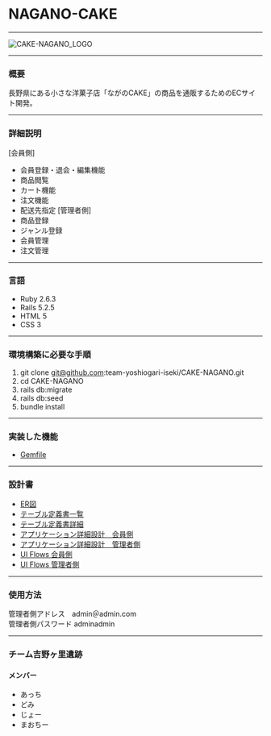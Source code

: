 # NAGANO-CAKE
___
![CAKE-NAGANO_LOGO](https://user-images.githubusercontent.com/90122174/143534402-d1f4bfa6-62e3-4500-bd7e-1213467e74bb.png)
___

### 概要
長野県にある小さな洋菓子店「ながのCAKE」の商品を通販するためのECサイト開発。
___

### 詳細説明
[会員側]<br>
* 会員登録・退会・編集機能
* 商品閲覧
* カート機能
* 注文機能
* 配送先指定
[管理者側]
* 商品登録
* ジャンル登録
* 会員管理
* 注文管理
___

### 言語
* Ruby 2.6.3
* Rails 5.2.5
* HTML 5
* CSS 3
___

### 環境構築に必要な手順
1. git clone git@github.com:team-yoshiogari-iseki/CAKE-NAGANO.git
2. cd CAKE-NAGANO
3. rails db:migrate
4. rails db:seed
5. bundle install
___

### 実装した機能
* [Gemfile](https://github.com/team-yoshiogari-iseki/CAKE-NAGANO/blob/develop/Gemfile)
___

### 設計書
* [ER図](https://github.com/team-yoshiogari-iseki/CAKE-NAGANO/blob/document_image/app/assets/document_image/ER%E5%9B%B3.png)
* [テーブル定義書一覧](https://github.com/team-yoshiogari-iseki/CAKE-NAGANO/blob/document_image/app/assets/document_image/%E3%83%86%E3%83%BC%E3%83%96%E3%83%AB%E5%AE%9A%E7%BE%A9%E6%9B%B8_%E5%90%89%E9%87%8E%E3%83%B6%E9%87%8C%E9%81%BA%E8%B7%A1%20-%20%E3%83%86%E3%83%BC%E3%83%96%E3%83%AB%E4%B8%80%E8%A6%A7.jpg)
* [テーブル定義書詳細](https://github.com/team-yoshiogari-iseki/CAKE-NAGANO/blob/document_image/app/assets/document_image/%E3%83%86%E3%83%BC%E3%83%96%E3%83%AB%E5%AE%9A%E7%BE%A9%E6%9B%B8_%E5%90%89%E9%87%8E%E3%83%B6%E9%87%8C%E9%81%BA%E8%B7%A1%20.jpg)
* [アプリケーション詳細設計　会員側](https://github.com/team-yoshiogari-iseki/CAKE-NAGANO/blob/document_image/app/assets/document_image/%E3%82%A2%E3%83%95%E3%82%9A%E3%83%AA%E3%82%B1%E3%83%BC%E3%82%B7%E3%83%A7%E3%83%B3%E8%A9%B3%E7%B4%B0%E8%A8%AD%E8%A8%881.png)
* [アプリケーション詳細設計　管理者側](https://github.com/team-yoshiogari-iseki/CAKE-NAGANO/blob/document_image/app/assets/document_image/%E3%82%A2%E3%83%95%E3%82%9A%E3%83%AA%E3%82%B1%E3%83%BC%E3%82%B7%E3%83%A7%E3%83%B3%E8%A9%B3%E7%B4%B0%E8%A8%AD%E8%A8%882.png)
* [UI Flows 会員側](https://github.com/team-yoshiogari-iseki/CAKE-NAGANO/blob/document_image/app/assets/document_image/%E4%BC%9A%E5%93%A1%E5%81%B4UI_Flows.png)
* [UI Flows 管理者側](https://github.com/team-yoshiogari-iseki/CAKE-NAGANO/blob/document_image/app/assets/document_image/%E7%AE%A1%E7%90%86%E8%80%85%E5%81%B4UI_Flows.png)

___

### 使用方法
管理者側アドレス　admin＠admin.com<br>
管理者側パスワード adminadmin
___

### チーム吉野ヶ里遺跡
#### メンバー
* あっち
* どみ
* じょー
* まおちー
